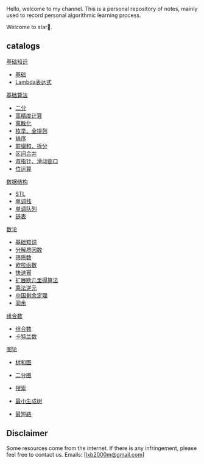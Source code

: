 Hello, welcome to my channel.
This is a personal repository of notes, mainly used to record personal algorithmic learning process.

Welcome to star🌟.

## catalogs

[基础知识](https://github.com/hdwan/algorithms/blob/main/基础知识/basic-knowledge.md)

- [基础](https://github.com/hdwan/algorithms/blob/main/基础知识/basic-knowledge.md#基础知识)
- [Lambda表达式](https://github.com/hdwan/algorithms/blob/main/基础知识/basic-knowledge.md#5lambda表达式)

[基础算法](https://github.com/hdwan/algorithms/tree/main/基础算法)

- [二分](https://github.com/hdwan/algorithms/blob/main/基础算法/二分.md)
- [高精度计算](https://github.com/hdwan/algorithms/blob/main/基础算法/高精度.md)
- [离散化](https://github.com/hdwan/algorithms/blob/main/基础算法/离散化.md)
- [枚举、全排列](https://github.com/hdwan/algorithms/blob/main/基础算法/枚举、全排列.md)
- [排序](https://github.com/hdwan/algorithms/blob/main/基础算法/排序.md)
- [前缀和、拆分](https://github.com/hdwan/algorithms/blob/main/基础算法/前缀和与差分.md)
- [区间合并](https://github.com/hdwan/algorithms/blob/main/基础算法/区间合并.md)
- [双指针、滑动窗口](https://github.com/hdwan/algorithms/blob/main/基础算法/双指针.md)
- [位运算](https://github.com/hdwan/algorithms/blob/main/基础算法/位运算.md)

[数据结构](https://github.com/hdwan/algorithms/tree/main/数据结构)

- [STL](https://github.com/hdwan/algorithms/blob/main/数据结构/STL.md)
- [单调栈](https://github.com/hdwan/algorithms/blob/main/数据结构/单调栈.md)
- [单调队列](https://github.com/hdwan/algorithms/blob/main/数据结构/单调队列.md)
- [链表](https://github.com/hdwan/algorithms/blob/main/数据结构/链表.md)

[数论](https://github.com/hdwan/algorithms/tree/main/数论)

- [基础知识](https://github.com/hdwan/algorithms/blob/main/数论/数论.md#数论)
- [分解质因数](https://github.com/hdwan/algorithms/blob/main/数论/数论.md#2质数)
- [筛质数](https://github.com/hdwan/algorithms/blob/main/数论/数论.md#2质数)
- [欧拉函数](https://github.com/hdwan/algorithms/blob/main/数论/数论.md#欧拉函数)
- [快速幂](https://github.com/hdwan/algorithms/blob/main/数论/数论.md#6快速幂)
- [扩展欧几里得算法](https://github.com/hdwan/algorithms/blob/main/数论/数论.md#7扩展欧几里得)
- [乘法逆元](https://github.com/hdwan/algorithms/blob/main/数论/数论.md#10乘法逆元)
- [中国剩余定理](https://github.com/hdwan/algorithms/blob/main/数论/数论.md#11中国剩余定理)
- [同余](https://github.com/hdwan/algorithms/blob/main/数论/数论.md#8同余)

[组合数](https://github.com/hdwan/algorithms/tree/main/组合数)

- [组合数](https://github.com/hdwan/algorithms/blob/main/组合数/组合数.md)
- [卡特兰数](https://github.com/hdwan/algorithms/blob/main/组合数/卡特兰数.md)

[图论](https://github.com/hdwan/algorithms/tree/main/图论)

- [树和图](https://github.com/hdwan/algorithms/tree/main/图论/树和图.md)

- [二分图](https://github.com/hdwan/algorithms/tree/main/图论/二分图.md)

- [搜索](https://github.com/hdwan/algorithms/tree/main/图论/搜索.md)

- [最小生成树](https://github.com/hdwan/algorithms/tree/main/图论/最小生成树.md)

- [最短路](https://github.com/hdwan/algorithms/tree/main/图论/最短路.md)

    

## Disclaimer

Some resources come from the internet. If there is any infringement, please feel free to contact us. Emails: [lxb2000m@gmail.com]
